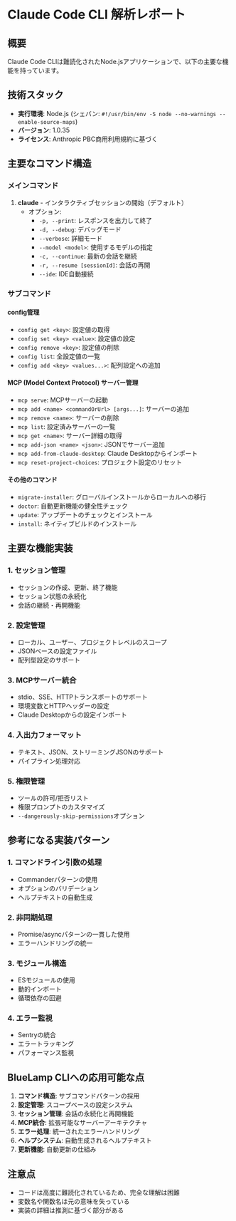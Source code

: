 # Claude Code CLI 解析レポート

## 概要
Claude Code CLIは難読化されたNode.jsアプリケーションで、以下の主要な機能を持っています。

## 技術スタック
- **実行環境**: Node.js (シェバン: `#!/usr/bin/env -S node --no-warnings --enable-source-maps`)
- **バージョン**: 1.0.35
- **ライセンス**: Anthropic PBC商用利用規約に基づく

## 主要なコマンド構造

### メインコマンド
1. **claude** - インタラクティブセッションの開始（デフォルト）
   - オプション:
     - `-p, --print`: レスポンスを出力して終了
     - `-d, --debug`: デバッグモード
     - `--verbose`: 詳細モード
     - `--model <model>`: 使用するモデルの指定
     - `-c, --continue`: 最新の会話を継続
     - `-r, --resume [sessionId]`: 会話の再開
     - `--ide`: IDE自動接続

### サブコマンド

#### config管理
- `config get <key>`: 設定値の取得
- `config set <key> <value>`: 設定値の設定
- `config remove <key>`: 設定値の削除
- `config list`: 全設定値の一覧
- `config add <key> <values...>`: 配列設定への追加

#### MCP (Model Context Protocol) サーバー管理
- `mcp serve`: MCPサーバーの起動
- `mcp add <name> <commandOrUrl> [args...]`: サーバーの追加
- `mcp remove <name>`: サーバーの削除
- `mcp list`: 設定済みサーバーの一覧
- `mcp get <name>`: サーバー詳細の取得
- `mcp add-json <name> <json>`: JSONでサーバー追加
- `mcp add-from-claude-desktop`: Claude Desktopからインポート
- `mcp reset-project-choices`: プロジェクト設定のリセット

#### その他のコマンド
- `migrate-installer`: グローバルインストールからローカルへの移行
- `doctor`: 自動更新機能の健全性チェック
- `update`: アップデートのチェックとインストール
- `install`: ネイティブビルドのインストール

## 主要な機能実装

### 1. セッション管理
- セッションの作成、更新、終了機能
- セッション状態の永続化
- 会話の継続・再開機能

### 2. 設定管理
- ローカル、ユーザー、プロジェクトレベルのスコープ
- JSONベースの設定ファイル
- 配列型設定のサポート

### 3. MCPサーバー統合
- stdio、SSE、HTTPトランスポートのサポート
- 環境変数とHTTPヘッダーの設定
- Claude Desktopからの設定インポート

### 4. 入出力フォーマット
- テキスト、JSON、ストリーミングJSONのサポート
- パイプライン処理対応

### 5. 権限管理
- ツールの許可/拒否リスト
- 権限プロンプトのカスタマイズ
- `--dangerously-skip-permissions`オプション

## 参考になる実装パターン

### 1. コマンドライン引数の処理
- Commanderパターンの使用
- オプションのバリデーション
- ヘルプテキストの自動生成

### 2. 非同期処理
- Promise/asyncパターンの一貫した使用
- エラーハンドリングの統一

### 3. モジュール構造
- ESモジュールの使用
- 動的インポート
- 循環依存の回避

### 4. エラー監視
- Sentryの統合
- エラートラッキング
- パフォーマンス監視

## BlueLamp CLIへの応用可能な点

1. **コマンド構造**: サブコマンドパターンの採用
2. **設定管理**: スコープベースの設定システム
3. **セッション管理**: 会話の永続化と再開機能
4. **MCP統合**: 拡張可能なサーバーアーキテクチャ
5. **エラー処理**: 統一されたエラーハンドリング
6. **ヘルプシステム**: 自動生成されるヘルプテキスト
7. **更新機能**: 自動更新の仕組み

## 注意点
- コードは高度に難読化されているため、完全な理解は困難
- 変数名や関数名は元の意味を失っている
- 実装の詳細は推測に基づく部分がある
